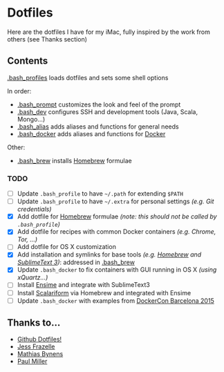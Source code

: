 # Dotfiles
Here are the dotfiles I have for my iMac, fully inspired by the work from others (see Thanks section)

## Contents

[.bash_profiles](https://github.com/teraflopx/dotfiles/blob/master/.bash_profile) loads dotfiles and sets some shell options

In order: 
- [.bash_prompt](https://github.com/teraflopx/dotfiles/blob/master/.bash_prompt) customizes the look and feel of the prompt
- [.bash_dev](https://github.com/teraflopx/dotfiles/blob/master/.bash_dev) configures SSH and development tools (Java, Scala, Mongo...)
- [.bash_alias](https://github.com/teraflopx/dotfiles/blob/master/.bash_alias) adds aliases and functions for general needs
- [.bash_docker](https://github.com/teraflopx/dotfiles/blob/master/.bash_docker) adds aliases and functions for [Docker](https://www.docker.com/)

Other:
- [.bash_brew](https://github.com/teraflopx/dotfiles/blob/master/.bash_brew) installs [Homebrew](http://brew.sh/) formulae 

### TODO
* [ ] Update `.bash_profile` to have `~/.path` for extending `$PATH`
* [ ] Update `.bash_profile` to have `~/.extra` for personal settings _(e.g. Git credentials)_
* [x] Add dotfile for [Homebrew](http://brew.sh/) formulae _(note: this should not be called by `.bash_profile`)_
* [x] Add dotfile for recipes with common Docker containers _(e.g. Chrome, Tor, ...)_
* [ ] Add dotfile for OS X customization
* [x] Add installation and symlinks for base tools _(e.g. [Homebrew](http://brew.sh/) and [SublimeText 3](https://www.sublimetext.com/3))_: addressed in [.bash_brew](https://github.com/teraflopx/dotfiles/blob/master/.bash_brew)
* [x] Update `.bash_docker` to fix containers with GUI running in OS X _(using xQuartz...)_
* [ ] Install [Ensime](http://ensime.github.io/) and integrate with SublimeText3
* [ ] Install [Scalariform](http://scala-ide.org/scalariform/) via Homebrew and integrated with Ensime
* [ ] Update `.bash_docker` with examples from [DockerCon Barcelona 2015](http://europe-2015.dockercon.com/)

## Thanks to…

* [Github Dotfiles!](https://dotfiles.github.io/)
* [Jess Frazelle](https://github.com/jfrazelle/dotfiles/)
* [Mathias Bynens](https://github.com/mathiasbynens/dotfiles/)
* [Paul Miller](https://github.com/paulmillr/dotfiles)
